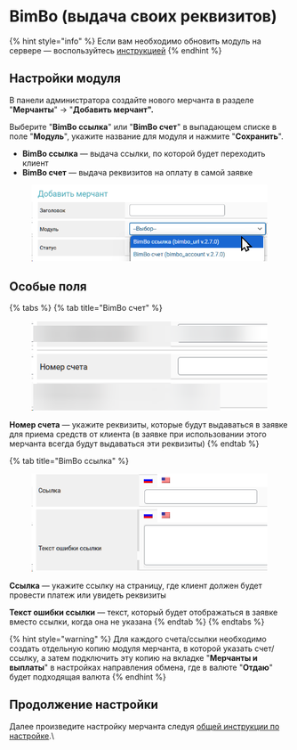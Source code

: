 # BimBo (выдача своих реквизитов)

{% hint style="info" %}
Если вам необходимо обновить модуль на сервере — воспользуйтесь [инструкцией](https://premium.gitbook.io/main/osnovnye-nastroiki/faq/obnovlenie-failov-skripta-na-servere/kak-obnovit-faily-na-servere#moduli-merchantov-i-avtovyplat)
{% endhint %}

## Настройки модуля

В панели администратора создайте нового мерчанта в разделе "**Мерчанты**" -> "**Добавить мерчант".**

Выберите "**BimBo ссылка**" или "**BimBo счет**" в выпадающем списке в поле "**Модуль**", укажите название для модуля и нажмите "**Сохранить**".

* **BimBo ссылка** — выдача ссылки, по которой будет переходить клиент
* **BimBo счет** — выдача реквизитов на оплату в самой заявке

<figure><img src="../../../.gitbook/assets/image (2110).png" alt="" width="501"><figcaption></figcaption></figure>

## Особые поля

{% tabs %}
{% tab title="BimBo счет" %}
<figure><img src="../../../.gitbook/assets/image (2111).png" alt=""><figcaption></figcaption></figure>

**Номер счета** — укажите реквизиты, которые будут выдаваться в заявке для приема средств от клиента (в заявке при использовании этого мерчанта всегда будут выдаваться эти реквизиты)
{% endtab %}

{% tab title="BimBo ссылка" %}
<figure><img src="../../../.gitbook/assets/image (2112).png" alt=""><figcaption></figcaption></figure>

**Ссылка** — укажите ссылку на страницу, где клиент должен будет провести платеж или увидеть реквизиты

**Текст ошибки ссылки** — текст, который будет отображаться в заявке вместо ссылки, когда она не указана
{% endtab %}
{% endtabs %}

{% hint style="warning" %}
Для каждого счета/ссылки необходимо создать отдельную копию модуля мерчанта, в которой указать счет/ссылку, а затем подключить эту копию на вкладке "**Мерчанты и выплаты**" в настройках направления обмена, где в валюте "**Отдаю**" будет подходящая валюта
{% endhint %}

## Продолжение настройки

Далее произведите настройку мерчанта следуя [общей инструкции по настройке](https://premium.gitbook.io/rukovodstvo-polzovatelya/osnovnye-nastroiki/merchanty-i-avtovyplaty/merchanty/obshie-nastroiki-merchantov).\
